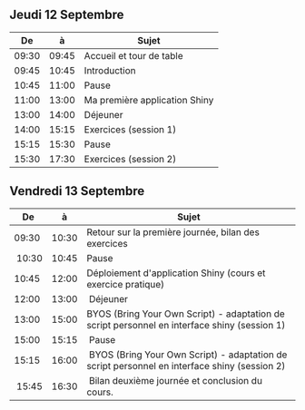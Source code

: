 ## Jeudi 12 Septembre


| De | à | Sujet | 
|----------|--------|-------------------------------------------------------|
| 09:30 | 09:45  | Accueil et tour de table |
| 09:45 | 10:45  | Introduction |
| 10:45 | 11:00  | Pause |
| 11:00 | 13:00  | Ma première application Shiny |
| 13:00 | 14:00  | Déjeuner |
| 14:00 | 15:15  | Exercices (session 1) |
| 15:15 | 15:30  | Pause |
| 15:30 | 17:30  | Exercices (session 2) |

 
## Vendredi 13 Septembre


| De | à | Sujet | 
|----------|--------|-------------------------------------------------------|
| 09:30 | 10:30 | Retour sur la première journée, bilan des exercices |
| 10:30 | 10:45 | Pause |
| 10:45 | 12:00 | Déploiement d'application Shiny (cours et exercice pratique) |
| 12:00 | 13:00 | Déjeuner |
| 13:00 | 15:00 | BYOS (Bring Your Own Script) - adaptation de script personnel en interface shiny (session 1)|
| 15:00 | 15:15 | Pause |
| 15:15 | 16:00 | BYOS (Bring Your Own Script) - adaptation de script personnel en interface shiny (session 2)|
| 15:45 | 16:30 | Bilan deuxième journée et conclusion du cours. |
